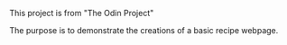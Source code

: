 This project is from "The Odin Project"

The purpose is to demonstrate the creations of a basic recipe webpage.